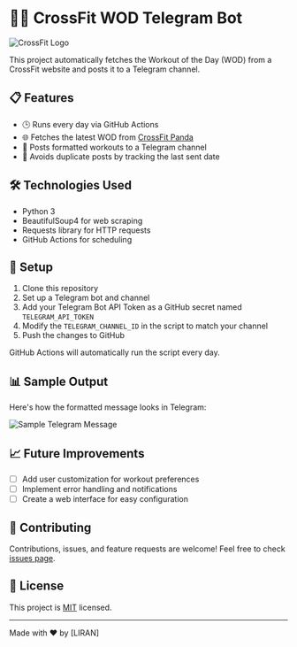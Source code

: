 # 🏋️‍♂️ CrossFit WOD Telegram Bot

![CrossFit Logo](https://www.kisacoresearch.com/sites/default/files/logos/crossfit-llc-logo.png)

This project automatically fetches the Workout of the Day (WOD) from a CrossFit website and posts it to a Telegram channel.

## 📋 Features

- 🕒 Runs every day via GitHub Actions
- 🌐 Fetches the latest WOD from [CrossFit Panda](https://wods.crossfitpanda.com/)
- 📱 Posts formatted workouts to a Telegram channel
- 🔄 Avoids duplicate posts by tracking the last sent date

## 🛠️ Technologies Used

- Python 3
- BeautifulSoup4 for web scraping
- Requests library for HTTP requests
- GitHub Actions for scheduling

## 🚀 Setup

1. Clone this repository
2. Set up a Telegram bot and channel
3. Add your Telegram Bot API Token as a GitHub secret named `TELEGRAM_API_TOKEN`
4. Modify the `TELEGRAM_CHANNEL_ID` in the script to match your channel
5. Push the changes to GitHub

GitHub Actions will automatically run the script every day.

## 📊 Sample Output

Here's how the formatted message looks in Telegram:

![Sample Telegram Message](https://imgur.com/a/8APatM8)

## 📈 Future Improvements

- [ ] Add user customization for workout preferences
- [ ] Implement error handling and notifications
- [ ] Create a web interface for easy configuration

## 🤝 Contributing

Contributions, issues, and feature requests are welcome! Feel free to check [issues page](https://github.com/yourusername/your-repo-name/issues).

## 📜 License

This project is [MIT](https://choosealicense.com/licenses/mit/) licensed.

---

Made with ❤️ by [LIRAN]
